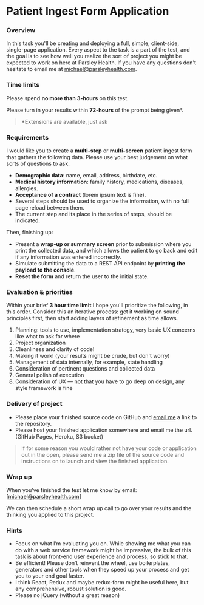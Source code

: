 Patient Ingest Form Application
===============================

### Overview

In this task you'll be creating and deploying a full, simple, client-side, single-page application. Every aspect to the task is a part of the test, and the goal is to see how well you realize the sort of project you might be expected to work on here at Parsley Health. If you have any questions don't hesitate to email me at [michael@parsleyhealth.com](michael@parsleyhealth.com).

### Time limits

Please spend **no more than 3-hours** on this test. 

Please turn in your results within **72-hours** of the prompt being given*. 

> *Extensions are available, just ask

### Requirements

I would like you to create a **multi-step** or **multi-screen** patient ingest form that gathers the following data. Please use your best judgement on what sorts of questions to ask.  

* **Demographic data**: name, email, address, birthdate, etc.
* **Medical history information**: family history, medications, diseases, allergies.
* **Acceptance of a contract** (lorem ipsum text is fine).
* Several steps should be used to organize the information, with no full page reload between them.
* The current step and its place in the series of steps, should be indicated.

Then, finishing up:  

* Present a **wrap-up or summary screen** prior to submission where you print the collected data, and which allows the patient to go back and edit if any information was entered incorrectly.
* Simulate submitting the data to a REST API endpoint by **printing the payload to the console**.
* **Reset the form** and return the user to the initial state.

### Evaluation & priorities

Within your brief **3 hour time limit** I hope you'll prioritize the following, in this order. Consider this an iterative process: get it working on sound principles first, then start adding layers of refinement as time allows.

1. Planning: tools to use, implementation strategy, very basic UX concerns like what to ask for where
2. Project organization
3. Cleanliness and clarity of code!
4. Making it work! (your results might be crude, but don't worry)
5. Management of data internally, for example, state handling
6. Consideration of pertinent questions and collected data
7. General polish of execution
8. Consideration of UX — not that you have to go deep on design, any style framework is fine


### Delivery of project

* Please place your finished source code on GitHub and [email me](michael@parsleyhealth.com) a link to the repository.
* Please host your finished application somewhere and email me the url. (GitHub Pages, Heroku, S3 bucket)

> If for some reason you would rather not have your code or application out in the open, please send me a zip file of the source code and instructions on to launch and view the finished application.

### Wrap up

When you've finished the test let me know by email: [michael@parsleyhealth.com]

We can then schedule a short wrap up call to go over your results and the thinking you applied to this project.

### Hints

* Focus on what I’m evaluating you on. While showing me what you can do with a web service framework might be impressive, the bulk of this task is about front-end user experience and process, so stick to that.
* Be efficient! Please don’t reinvent the wheel, use boilerplates, generators and other tools when they speed up your process and get you to your end goal faster.
* I think React, Redux and maybe redux-form might be useful here, but any comprehensive, robust solution is good. 
* Please no jQuery (without a great reason)
